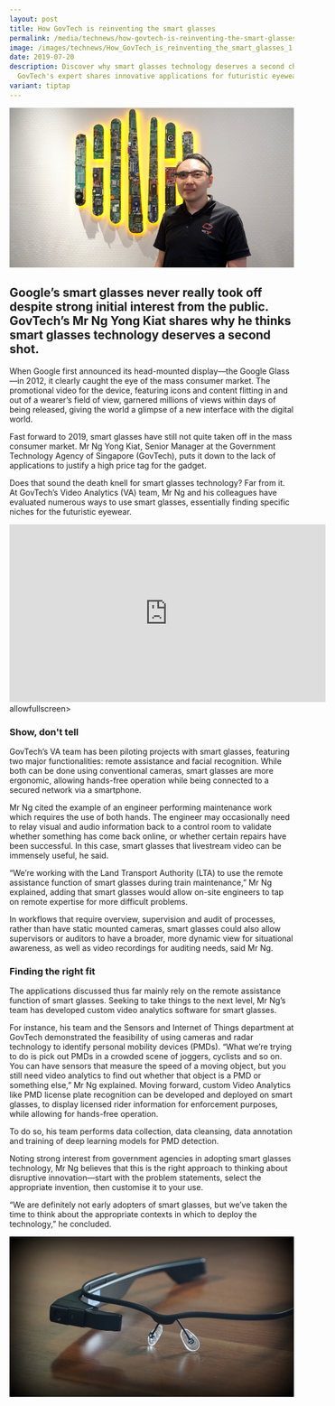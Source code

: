 ```yaml
---
layout: post
title: How GovTech is reinventing the smart glasses
permalink: /media/technews/how-govtech-is-reinventing-the-smart-glasses/
image: /images/technews/How_GovTech_is_reinventing_the_smart_glasses_1.jpg
date: 2019-07-20
description: Discover why smart glasses technology deserves a second chance 🕶️.
  GovTech's expert shares innovative applications for futuristic eyewear.
variant: tiptap
---
```

![GovTech smart glasses](/images/technews/how-govtech-is-reinventing-the-smart-glasses-part1.png)

Google’s smart glasses never really took off despite strong initial interest from the public. GovTech’s Mr Ng Yong Kiat shares why he thinks smart glasses technology deserves a second shot. 
---

When Google first announced its head-mounted display—the Google Glass—in 2012, it clearly caught the eye of the mass consumer market. The promotional video for the device, featuring icons and content flitting in and out of a wearer’s field of view, garnered millions of views within days of being released, giving the world a glimpse of a new interface with the digital world. 

Fast forward to 2019, smart glasses have still not quite taken off in the mass consumer market. Mr Ng Yong Kiat, Senior Manager at the Government Technology Agency of Singapore (GovTech), puts it down to the lack of applications to justify a high price tag for the gadget. 

Does that sound the death knell for smart glasses technology? Far from it. At GovTech’s Video Analytics (VA) team, Mr Ng and his colleagues have evaluated numerous ways to use smart glasses, essentially finding specific niches for the futuristic eyewear. 

<div class="bp-youtube">
  <iframe width="560" height="315" src="https://www.youtube.com/embed/8M7Qrr6yLqk" frameborder="0" allow="accelerometer; autoplay; encrypted-media; gyroscope; picture-in-picture" allowfullscreen=""></iframe> allowfullscreen&gt;
</div>

### **Show, don't tell**

GovTech’s VA team has been piloting projects with smart glasses, featuring two major functionalities: remote assistance and facial recognition. While both can be done using conventional cameras, smart glasses are more ergonomic, allowing hands-free operation while being connected to a secured network via a smartphone. 

Mr Ng cited the example of an engineer performing maintenance work which requires the use of both hands. The engineer may occasionally need to relay visual and audio information back to a control room to validate whether something has come back online, or whether certain repairs have been successful. In this case, smart glasses that livestream video can be immensely useful, he said.

“We’re working with the Land Transport Authority (LTA) to use the remote assistance function of smart glasses during train maintenance,” Mr Ng explained, adding that smart glasses would allow on-site engineers to tap on remote expertise for more difficult problems.

In workflows that require overview, supervision and audit of processes, rather than have static mounted cameras, smart glasses could also allow supervisors or auditors to have a broader, more dynamic view for situational awareness, as well as video recordings for auditing needs, said Mr Ng. 

### **Finding the right fit**

The applications discussed thus far mainly rely on the remote assistance function of smart glasses. Seeking to take things to the next level, Mr Ng’s team has developed custom video analytics software for smart glasses.

For instance, his team and the Sensors and Internet of Things department at GovTech demonstrated the feasibility of using cameras and radar technology to identify personal mobility devices (PMDs).  “What we’re trying to do is pick out PMDs in a crowded scene of joggers, cyclists and so on. You can have sensors that measure the speed of a moving object, but you still need video analytics to find out whether that object is a PMD or something else,” Mr Ng explained. Moving forward, custom Video Analytics like PMD license plate recognition can be developed and deployed on smart glasses, to display licensed rider information for enforcement purposes, while allowing for hands-free operation.
 
To do so, his team performs data collection, data cleansing, data annotation and training of deep learning models for PMD detection.

Noting strong interest from government agencies in adopting smart glasses technology, Mr Ng believes that this is the right approach to thinking about disruptive innovation—start with the problem statements, select the appropriate invention, then customise it to your use. 

“We are definitely not early adopters of smart glasses, but we’ve taken the time to think about the appropriate contexts in which to deploy the technology,” he concluded.

![GovTech smart glasses](/images/technews/how-govtech-is-reinventing-the-smart-glasses-part2.png)